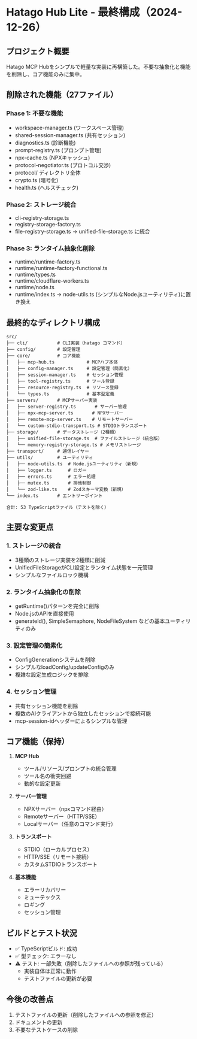 # Hatago Hub Lite - 最終構成（2024-12-26）

## プロジェクト概要

Hatago MCP Hubをシンプルで軽量な実装に再構築した。不要な抽象化と機能を削除し、コア機能のみに集中。

## 削除された機能（27ファイル）

### Phase 1: 不要な機能

- workspace-manager.ts (ワークスペース管理)
- shared-session-manager.ts (共有セッション)
- diagnostics.ts (診断機能)
- prompt-registry.ts (プロンプト管理)
- npx-cache.ts (NPXキャッシュ)
- protocol-negotiator.ts (プロトコル交渉)
- protocol/ ディレクトリ全体
- crypto.ts (暗号化)
- health.ts (ヘルスチェック)

### Phase 2: ストレージ統合

- cli-registry-storage.ts
- registry-storage-factory.ts
- file-registry-storage.ts
  → unified-file-storage.ts に統合

### Phase 3: ランタイム抽象化削除

- runtime/runtime-factory.ts
- runtime/runtime-factory-functional.ts
- runtime/types.ts
- runtime/cloudflare-workers.ts
- runtime/node.ts
- runtime/index.ts
  → node-utils.ts (シンプルなNode.jsユーティリティ)に置き換え

## 最終的なディレクトリ構成

```
src/
├── cli/           # CLI実装（hatago コマンド）
├── config/        # 設定管理
├── core/          # コア機能
│   ├── mcp-hub.ts            # MCPハブ本体
│   ├── config-manager.ts     # 設定管理（簡素化）
│   ├── session-manager.ts    # セッション管理
│   ├── tool-registry.ts      # ツール登録
│   ├── resource-registry.ts  # リソース登録
│   └── types.ts              # 基本型定義
├── servers/       # MCPサーバー実装
│   ├── server-registry.ts       # サーバー管理
│   ├── npx-mcp-server.ts       # NPXサーバー
│   ├── remote-mcp-server.ts    # リモートサーバー
│   └── custom-stdio-transport.ts # STDIOトランスポート
├── storage/       # データストレージ（2種類）
│   ├── unified-file-storage.ts  # ファイルストレージ（統合版）
│   └── memory-registry-storage.ts # メモリストレージ
├── transport/     # 通信レイヤー
├── utils/         # ユーティリティ
│   ├── node-utils.ts  # Node.jsユーティリティ（新規）
│   ├── logger.ts      # ロガー
│   ├── errors.ts      # エラー処理
│   ├── mutex.ts       # 排他制御
│   └── zod-like.ts    # Zodスキーマ変換（新規）
└── index.ts       # エントリーポイント

合計: 53 TypeScriptファイル（テストを除く）
```

## 主要な変更点

### 1. ストレージの統合

- 3種類のストレージ実装を2種類に削減
- UnifiedFileStorageがCLI設定とランタイム状態を一元管理
- シンプルなファイルロック機構

### 2. ランタイム抽象化の削除

- getRuntime()パターンを完全に削除
- Node.jsのAPIを直接使用
- generateId(), SimpleSemaphore, NodeFileSystem などの基本ユーティリティのみ

### 3. 設定管理の簡素化

- ConfigGenerationシステムを削除
- シンプルなloadConfig/updateConfigのみ
- 複雑な設定生成ロジックを排除

### 4. セッション管理

- 共有セッション機能を削除
- 複数のAIクライアントから独立したセッションで接続可能
- mcp-session-idヘッダーによるシンプルな管理

## コア機能（保持）

1. **MCP Hub**
   - ツール/リソース/プロンプトの統合管理
   - ツール名の衝突回避
   - 動的な設定更新

2. **サーバー管理**
   - NPXサーバー（npxコマンド経由）
   - Remoteサーバー（HTTP/SSE）
   - Localサーバー（任意のコマンド実行）
3. **トランスポート**
   - STDIO（ローカルプロセス）
   - HTTP/SSE（リモート接続）
   - カスタムSTDIOトランスポート

4. **基本機能**
   - エラーリカバリー
   - ミューテックス
   - ロギング
   - セッション管理

## ビルドとテスト状況

- ✅ TypeScriptビルド: 成功
- ✅ 型チェック: エラーなし
- ⚠️ テスト: 一部失敗（削除したファイルへの参照が残っている）
  - 実装自体は正常に動作
  - テストファイルの更新が必要

## 今後の改善点

1. テストファイルの更新（削除したファイルへの参照を修正）
2. ドキュメントの更新
3. 不要なテストケースの削除
